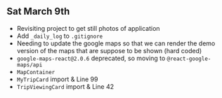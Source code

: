 ## Sat March 9th
- Revisiting project to get still photos of application
- Add `_daily_log` to `.gitignore`
- Needing to update the google maps so that we can render the demo version of the maps that are suppose to be shown (hard coded)
- `google-maps-react@2.0.6` deprecated, so moving to `@react-google-maps/api`
- `MapContainer`  
- `MyTripCard`  import & Line 99
- `TripViewingCard` import & Line 42